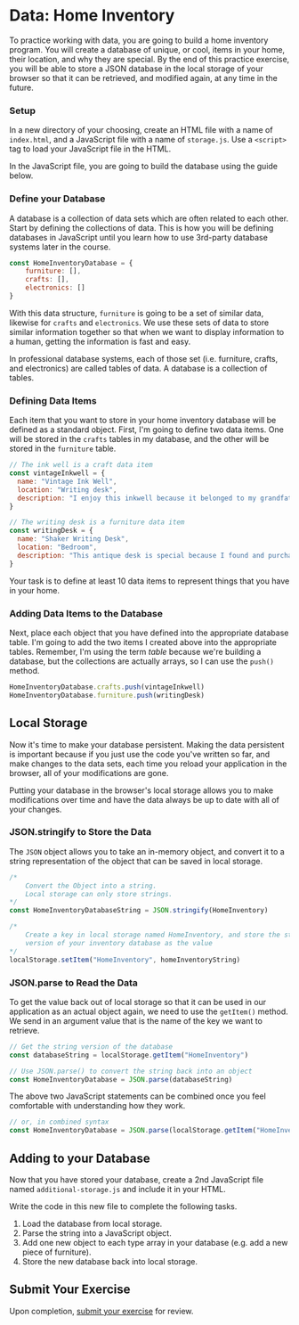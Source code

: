 # Data: Home Inventory

To practice working with data, you are going to build a home inventory program. You will create a database of unique, or cool, items in your home, their location, and why they are special. By the end of this practice exercise, you will be able to store a JSON database in the local storage of your browser so that it can be retrieved, and modified again, at any time in the future.

### Setup

In a new directory of your choosing, create an HTML file with a name of `index.html`, and a JavaScript file with a name of `storage.js`. Use a `<script>` tag to load your JavaScript file in the HTML.

In the JavaScript file, you are going to build the database using the guide below.

### Define your Database

A database is a collection of data sets which are often related to each other. Start by defining the collections of data. This is how you will be defining databases in JavaScript until you learn how to use 3rd-party database systems later in the course.

```js
const HomeInventoryDatabase = {
    furniture: [],
    crafts: [],
    electronics: []
}
```

With this data structure, `furniture` is going to be a set of similar data, likewise for `crafts` and `electronics`. We use these sets of data to store similar information together so that when we want to display information to a human, getting the information is fast and easy.

In professional database systems, each of those set (i.e. furniture, crafts, and electronics) are called tables of data. A database is a collection of tables.

### Defining Data Items

Each item that you want to store in your home inventory database will be defined as a standard object. First, I'm going to define two data items. One will be stored in the `crafts` tables in my database, and the other will be stored in the `furniture` table.

```js
// The ink well is a craft data item
const vintageInkwell = {
  name: "Vintage Ink Well",
  location: "Writing desk",
  description: "I enjoy this inkwell because it belonged to my grandfather and holds enough ink to survive weeks of writing."
}

// The writing desk is a furniture data item
const writingDesk = {
  name: "Shaker Writing Desk",
  location: "Bedroom",
  description: "This antique desk is special because I found and purchased it with my wife at an Ohio Amish auction."
}
```

Your task is to define at least 10 data items to represent things that you have in your home.

### Adding Data Items to the Database

Next, place each object that you have defined into the appropriate database table. I'm going to add the two items I created above into the appropriate tables. Remember, I'm using the term *table* because we're building a database, but the collections are actually arrays, so I can use the `push()` method.

```js
HomeInventoryDatabase.crafts.push(vintageInkwell)
HomeInventoryDatabase.furniture.push(writingDesk)
```

## Local Storage

Now it's time to make your database persistent. Making the data persistent is important because if you just use the code you've written so far, and make changes to the data sets, each time you reload your application in the browser, all of your modifications are gone.

Putting your database in the browser's local storage allows you to make modifications over time and have the data always be up to date with all of your changes.

### JSON.stringify to Store the Data

The `JSON` object allows you to take an in-memory object, and convert it to a string representation of the object that can be saved in local storage.

```js
/*
    Convert the Object into a string.
    Local storage can only store strings.
*/
const HomeInventoryDatabaseString = JSON.stringify(HomeInventory)

/*
    Create a key in local storage named HomeInventory, and store the string
    version of your inventory database as the value
*/
localStorage.setItem("HomeInventory", homeInventoryString)
```

### JSON.parse to Read the Data

To get the value back out of local storage so that it can be used in our application as an actual object again, we need to use the `getItem()` method. We send in an argument value that is the name of the key we want to retrieve.

```js
// Get the string version of the database
const databaseString = localStorage.getItem("HomeInventory")

// Use JSON.parse() to convert the string back into an object
const HomeInventoryDatabase = JSON.parse(databaseString)
```

The above two JavaScript statements can be combined once you feel comfortable with understanding how they work.

```js
// or, in combined syntax
const HomeInventoryDatabase = JSON.parse(localStorage.getItem("HomeInventory"))
```

## Adding to your Database

Now that you have stored your database, create a 2nd JavaScript file named `additional-storage.js` and include it in your HTML.

Write the code in this new file to complete the following tasks.

1. Load the database from local storage.
1. Parse the string into a JavaScript object.
1. Add one new object to each type array in your database (e.g. add a new piece of furniture).
1. Store the new database back into local storage.

## Submit Your Exercise
Upon completion, [submit your exercise](http://bit.ly/NSSExerciseSubmission) for review.